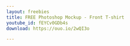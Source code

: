 ```yaml
---
layout: freebies
title: FREE Photoshop Mockup - Front T-shirt
youtube_id: fEYCv0GDb4s
download: https://ouo.io/2wQI3o

---
```

